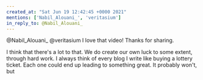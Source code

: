 ```yaml
---
created_at: "Sat Jun 19 12:42:45 +0000 2021"
mentions: ['Nabil_Alouani_', 'veritasium']
in_reply_to: @Nabil_Alouani_
---
```


@Nabil_Alouani_ @veritasium I love that video! Thanks for sharing. 

I think that there's a lot to that. We do create our own luck to some extent, through hard work. I always think of every blog I write like buying a lottery ticket. Each one could end up leading to something great. It probably won't, but